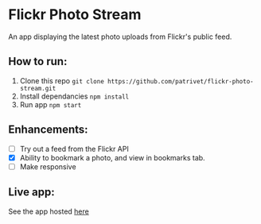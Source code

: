 # Flickr Photo Stream
An app displaying the latest photo uploads from Flickr's public feed.

## How to run:

 1. Clone this repo ```git clone https://github.com/patrivet/flickr-photo-stream.git```
 2. Install dependancies ```npm install```
 3. Run app ```npm start```

## Enhancements:
- [ ] Try out a feed from the Flickr API
- [x] Ability to bookmark a photo, and view in bookmarks tab. 
- [ ] Make responsive

## Live app:
See the app hosted [here](https://flickr-photo-stream.netlify.app/)
